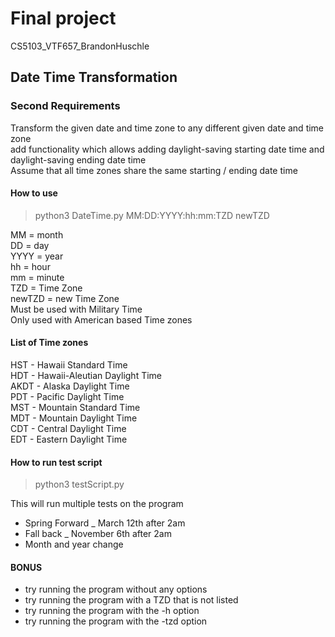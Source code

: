 # Final project

CS5103_VTF657_BrandonHuschle

## Date Time Transformation

### Second Requirements
Transform the given date and time zone to any different given date and time zone  
add functionality which allows adding daylight-saving starting date time and daylight-saving ending date time  
Assume that all time zones share the same starting / ending date time

#### How to use
> python3 DateTime.py MM:DD:YYYY:hh:mm:TZD newTZD

MM     = month  
DD     = day  
YYYY   = year  
hh     = hour  
mm     = minute  
TZD    = Time Zone   
newTZD = new Time Zone  
Must be used with Military Time  
Only used with American based Time zones  

#### List of Time zones
HST - Hawaii Standard Time  
HDT - Hawaii-Aleutian Daylight Time  
AKDT - Alaska Daylight Time  
PDT - Pacific Daylight Time  
MST - Mountain Standard Time  
MDT - Mountain Daylight Time  
CDT - Central Daylight Time  
EDT - Eastern Daylight Time  

#### How to run test script
> python3 testScript.py

This will run multiple tests on the program  
- Spring Forward _ March 12th after 2am
- Fall back _ November 6th after 2am
- Month and year change

#### BONUS
- try running the program without any options
- try running the program with a TZD that is not listed
- try running the program with the -h option
- try running the program with the -tzd option